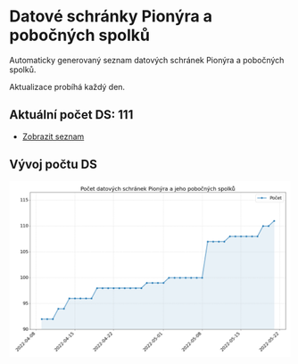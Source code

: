 # Datové schránky Pionýra a pobočných spolků

Automaticky generovaný seznam datových schránek Pionýra a pobočných spolků.

Aktualizace probíhá každý den.

## Aktuální počet DS: 111

- [Zobrazit seznam](datovky.csv)

## Vývoj počtu DS

![Vývoj počtu datových schránek](history.png)
